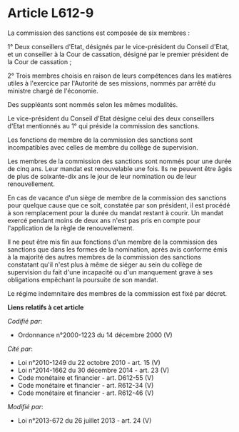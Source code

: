 # Article L612-9

La commission des sanctions est composée de six membres : 

1° Deux conseillers d'Etat, désignés par le vice-président du Conseil d'Etat, et un conseiller à la Cour de cassation,
désigné par le premier président de la Cour de cassation ; 

2° Trois membres choisis en raison de leurs compétences dans les matières utiles à l'exercice par l'Autorité de ses missions,
nommés par arrêté du ministre chargé de l'économie. 

Des suppléants sont nommés selon les mêmes modalités. 

Le vice-président du Conseil d'Etat désigne celui des deux conseillers d'Etat mentionnés au 1° qui préside la commission des
sanctions. 

Les fonctions de membre de la commission des sanctions sont incompatibles avec celles de membre du collège de supervision. 

Les membres de la commission des sanctions sont nommés pour une durée de cinq ans. Leur mandat est renouvelable une fois. Ils
ne peuvent être âgés de plus de soixante-dix ans le jour de leur nomination ou de leur renouvellement. 

En cas de vacance d'un siège de membre de la commission des sanctions pour quelque cause que ce soit, constatée par son
président, il est procédé à son remplacement pour la durée du mandat restant à courir. Un mandat exercé pendant moins de deux
ans n'est pas pris en compte pour l'application de la règle de renouvellement. 

Il ne peut être mis fin aux fonctions d'un membre de la commission des sanctions que dans les formes de la nomination, après
avis conforme émis à la majorité des autres membres de la commission des sanctions constatant qu'il n'est plus à même de
siéger au sein du collège de supervision du fait d'une incapacité ou d'un manquement grave à ses obligations empêchant la
poursuite de son mandat. 

Le régime indemnitaire des membres de la commission est fixé par décret.

**Liens relatifs à cet article**

_Codifié par_:

  - Ordonnance n°2000-1223 du 14 décembre 2000 (V)

_Cité par_:

  - Loi n°2010-1249 du 22 octobre 2010 - art. 15 (V)
  - Loi n°2014-1662 du 30 décembre 2014 - art. 23 (V)
  - Code monétaire et financier - art. D612-55 (V)
  - Code monétaire et financier - art. R612-34 (V)
  - Code monétaire et financier - art. R612-46 (V)

_Modifié par_:

  - Loi n°2013-672 du 26 juillet 2013 - art. 24 (V)
